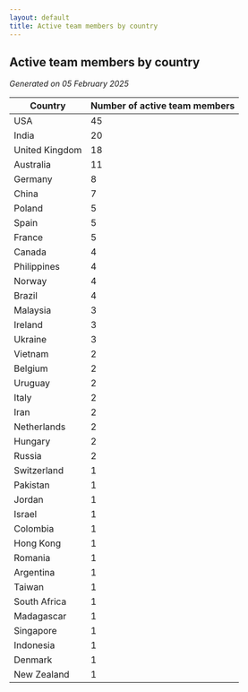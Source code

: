```yaml
---
layout: default
title: Active team members by country
---
```

## Active team members by country
*Generated on 05 February 2025*

| Country | Number of active team members |
| --- | --- |
| USA | 45 |
| India | 20 |
| United Kingdom | 18 |
| Australia | 11 |
| Germany | 8 |
| China | 7 |
| Poland | 5 |
| Spain | 5 |
| France | 5 |
| Canada | 4 |
| Philippines | 4 |
| Norway | 4 |
| Brazil | 4 |
| Malaysia | 3 |
| Ireland | 3 |
| Ukraine | 3 |
| Vietnam | 2 |
| Belgium | 2 |
| Uruguay | 2 |
| Italy | 2 |
| Iran | 2 |
| Netherlands | 2 |
| Hungary | 2 |
| Russia | 2 |
| Switzerland | 1 |
| Pakistan | 1 |
| Jordan | 1 |
| Israel | 1 |
| Colombia | 1 |
| Hong Kong | 1 |
| Romania | 1 |
| Argentina | 1 |
| Taiwan | 1 |
| South Africa | 1 |
| Madagascar | 1 |
| Singapore | 1 |
| Indonesia | 1 |
| Denmark | 1 |
| New Zealand | 1 |
